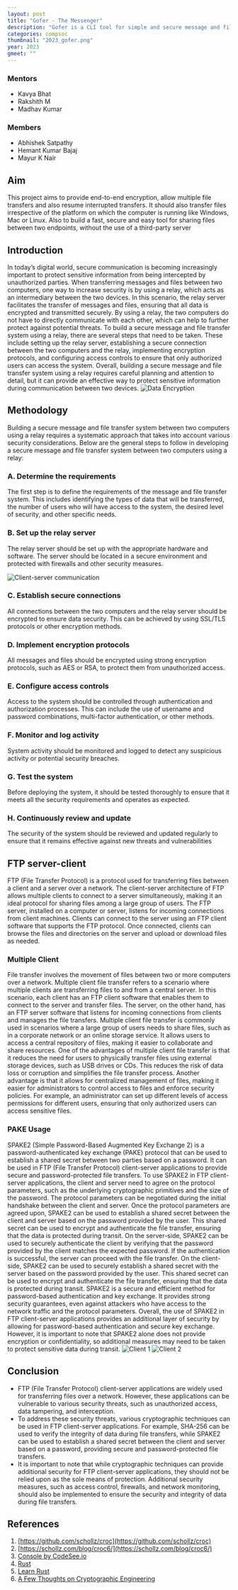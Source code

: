 ```yaml
---
layout: post
title: "Gofer - The Messenger"
description: "Gofer is a CLI tool for simple and secure message and file transfer between two computers using a relay."
categories: compsoc
thumbnail: "2023_gofer.png"
year: 2023
gmeet: ""
---
```


### Mentors
- Kavya Bhat
- Rakshith M
- Madhav Kumar

### Members
- Abhishek Satpathy
- Hemant Kumar Bajaj
- Mayur K Nair

## Aim
This project aims to provide end-to-end encryption, allow multiple file transfers and also resume interrupted transfers. It should also transfer files irrespective of the platform on which the computer is running like Windows, Mac or Linux. Also to build a fast, secure and easy tool for sharing files between two endpoints, without the use of a third-party server

## Introduction

In today’s digital world, secure communication is becoming increasingly important to protect sensitive information from being intercepted by unauthorized parties. When transferring messages and files between two computers, one way to increase security is by using a relay, which acts as an intermediary between the two devices. In this scenario, the relay server facilitates the transfer of messages and files, ensuring that all data is encrypted and transmitted securely. By using a relay, the two computers do not have to directly communicate with each other, which can help to further protect against potential threats. To build a secure message and file transfer system using a relay, there are several steps that need to be taken. These include setting up the relay server, establishing a secure connection between the two computers and the relay, implementing encryption protocols, and configuring access controls to ensure that only authorized users can access the system. Overall, building a secure message and file transfer system using a relay requires careful planning and attention to detail, but it can provide an effective way to protect sensitive information during communication between two devices.
![Data Encryption](/virtual-expo/assets/img/compsoc/plain_cipher.jpeg)

## Methodology 

Building a secure message and file transfer system between two computers using a relay requires a systematic approach that takes into account various security considerations. Below are the general steps to follow in developing a secure message and file transfer system between two computers using a relay: 

### A. Determine the requirements 
The first step is to define the requirements of the message and file transfer system. This includes identifying the types of data that will be transferred, the number of users who will have access to the system, the desired level of security, and other specific needs. 

### B. Set up the relay server 
The relay server should be set up with the appropriate hardware and software. The server should be located in a secure environment and protected with firewalls and other security measures. 

![Client-server communication](/virtual-expo/assets/img/compsoc/screenshot.png)

### C. Establish secure connections 
All connections between the two computers and the relay server should be encrypted to ensure data security. This can be achieved by using SSL/TLS protocols or other encryption methods. 

### D. Implement encryption protocols 
All messages and files should be encrypted using strong encryption protocols, such as AES or RSA, to protect them from unauthorized access. 

### E. Configure access controls 
Access to the system should be controlled through authentication and authorization processes. This can include the use of username and password combinations, multi-factor authentication, or other methods. 

### F. Monitor and log activity 
System activity should be monitored and logged to detect any suspicious activity or potential security breaches. 

### G. Test the system 
Before deploying the system, it should be tested thoroughly to ensure that it meets all the security requirements and operates as expected. 

### H. Continuously review and update 
The security of the system should be reviewed and updated regularly to ensure that it remains effective against new threats and vulnerabilities

## FTP server-client
FTP (File Transfer Protocol) is a protocol used for transferring files between a client and a server over a network. The client-server architecture of FTP allows multiple clients to connect to a server simultaneously, making it an ideal protocol for sharing files among a large group of users.  The FTP server, installed on a computer or server, listens for incoming connections from client machines. Clients can connect to the server using an FTP client software that supports the FTP protocol. Once connected, clients can browse the files and directories on the server and upload or download files as needed.

### Multiple Client

File transfer involves the movement of files between two or more computers over a network. Multiple client file transfer refers to a scenario where multiple clients are transferring files to and from a central server. In this scenario, each client has an FTP client software that enables them to connect to the server and transfer files. The server, on the other hand, has an FTP server software that listens for incoming connections from clients and manages the file transfers. Multiple client file transfer is commonly used in scenarios where a large group of users needs to share files, such as in a corporate network or an online storage service. It allows users to access a central repository of files, making it easier to collaborate and share resources. One of the advantages of multiple client file transfer is that it reduces the need for users to physically transfer files using external storage devices, such as USB drives or CDs. This reduces the risk of data loss or corruption and simplifies the file transfer process. Another advantage is that it allows for centralized management of files, making it easier for administrators to control access to files and enforce security policies. For example, an administrator can set up different levels of access permissions for different users, ensuring that only authorized users can access sensitive files.

### PAKE Usage

SPAKE2 (Simple Password-Based Augmented Key Exchange 2) is a password-authenticated key exchange (PAKE) protocol that can be used to establish a shared secret between two parties based on a password. It can be used in FTP (File Transfer Protocol) client-server applications to provide secure and password-protected file transfers.  To use SPAKE2 in FTP client-server applications, the client and server need to agree on the protocol parameters, such as the underlying cryptographic primitives and the size of the password. The protocol parameters can be negotiated during the initial handshake between the client and server.  Once the protocol parameters are agreed upon, SPAKE2 can be used to establish a shared secret between the client and server based on the password provided by the user. This shared secret can be used to encrypt and authenticate the file transfer, ensuring that the data is protected during transit.  On the server-side, SPAKE2 can be used to securely authenticate the client by verifying that the password provided by the client matches the expected password. If the authentication is successful, the server can proceed with the file transfer.  On the client-side, SPAKE2 can be used to securely establish a shared secret with the server based on the password provided by the user. This shared secret can be used to encrypt and authenticate the file transfer, ensuring that the data is protected during transit.  SPAKE2 is a secure and efficient method for password-based authentication and key exchange. It provides strong security guarantees, even against attackers who have access to the network traffic and the protocol parameters.  Overall, the use of SPAKE2 in FTP client-server applications provides an additional layer of security by allowing for password-based authentication and secure key exchange. However, it is important to note that SPAKE2 alone does not provide encryption or confidentiality, so additional measures may need to be taken to protect sensitive data during transit.
![Client 1](/virtual-expo/assets/img/compsoc/Client1.jpg)
![Client 2](/virtual-expo/assets/img/compsoc/Client2.jpg)

## Conclusion

- FTP (File Transfer Protocol) client-server applications are widely used for transferring files over a network. However, these applications can be vulnerable to various security threats, such as unauthorized access, data tampering, and interception.
- To address these security threats, various cryptographic techniques can be used in FTP client-server applications. For example, SHA-256 can be used to verify the integrity of data during file transfers, while SPAKE2 can be used to establish a shared secret between the client and server based on a password, providing secure and password-protected file transfers.
- It is important to note that while cryptographic techniques can provide additional security for FTP client-server applications, they should not be relied upon as the sole means of protection. Additional security measures, such as access control, firewalls, and network monitoring, should also be implemented to ensure the security and integrity of data during file transfers.

## References

1. [https://github.com/schollz/croc](https://github.com/schollz/croc)
2. [https://schollz.com/blog/croc6/](https://schollz.com/blog/croc6/)
3. [Console by CodeSee.io](https://console.substack.com/p/console-91)
4. [Rust](https://www.rust-lang.org/)
5. [Learn Rust](https://www.rust-lang.org/learn)
6. [A Few Thoughts on Cryptographic Engineering](https://blog.cryptographyengineering.com/2018/10/19/lets-talk-about-pake/)


